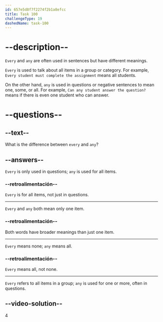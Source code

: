 ```yaml
---
id: 657e5d8f7f2274f2b1a8efcc
title: Task 100
challengeType: 19
dashedName: task-100
---
```


# --description--

`Every` and `any` are often used in sentences but have different meanings.

`Every` is used to talk about all items in a group or category. For example, `Every student must complete the assignment` means all students.

On the other hand, `any` is used in questions or negative sentences to mean one, some, or all. For example, `Can any student answer the question?` means if there is even one student who can answer.

# --questions--

## --text--

What is the difference between `every` and `any`?

## --answers--

`Every` is only used in questions; `any` is used for all items.

### --retroalimentación--

`Every` is for all items, not just in questions.

---

`Every` and `any` both mean only one item.

### --retroalimentación--

Both words have broader meanings than just one item.

---

`Every` means none; `any` means all.

### --retroalimentación--

`Every` means all, not none.

---

`Every` refers to all items in a group; `any` is used for one or more, often in questions.

## --video-solution--

4
